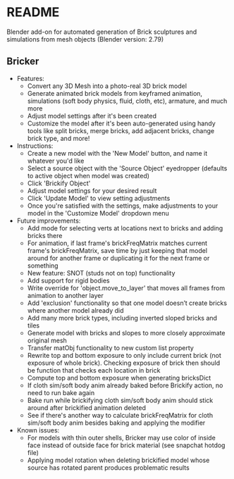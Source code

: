 # README

Blender add-on for automated generation of Brick sculptures and simulations from mesh objects (Blender version: 2.79)

## Bricker
  * Features:
      * Convert any 3D Mesh into a photo-real 3D brick model
      * Generate animated brick models from keyframed animation, simulations (soft body physics, fluid, cloth, etc), armature, and much more
      * Adjust model settings after it's been created
      * Customize the model after it's been auto-generated using handy tools like split bricks, merge bricks, add adjacent bricks, change brick type, and more!
  * Instructions:
      * Create a new model with the 'New Model' button, and name it whatever you'd like
      * Select a source object with the 'Source Object' eyedropper (defaults to active object when model was created)
      * Click 'Brickify Object'
      * Adjust model settings for your desired result
      * Click 'Update Model' to view setting adjustments
      * Once you're satisfied with the settings, make adjustments to your model in the 'Customize Model' dropdown menu
  * Future improvements:
      * Add mode for selecting verts at locations next to bricks and adding bricks there
      * For animation, if last frame's brickFreqMatrix matches current frame's brickFreqMatrix, save time by just keeping that model around for another frame or duplicating it for the next frame or something
      * New feature: SNOT (studs not on top) functionality
      * Add support for rigid bodies
      * Write override for 'object.move_to_layer' that moves all frames from animation to another layer
      * Add 'exclusion' functionality so that one model doesn’t create bricks where another model already did
      * Add many more brick types, including inverted sloped bricks and tiles
      * Generate model with bricks and slopes to more closely approximate original mesh
      * Transfer matObj functionality to new custom list property
      * Rewrite top and bottom exposure to only include current brick (not exposure of whole brick). Checking exposure of brick then should be function that checks each location in brick
      * Compute top and bottom exposure when generating bricksDict
      * If cloth sim/soft body anim already baked before Brickify action, no need to run bake again
      * Bake run while brickifying cloth sim/soft body anim should stick around after brickified animation deleted
      * See if there's another way to calculate brickFreqMatrix for cloth sim/soft body anim besides baking and applying the modifier
  * Known issues:
      * For models with thin outer shells, Bricker may use color of inside face instead of outside face for brick material (see snapchat hotdog file)
      * Applying model rotation when deleting brickified model whose source has rotated parent produces problematic results

